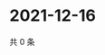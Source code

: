 # 2021-12-16

共 0 条

<!-- BEGIN WEIBO -->
<!-- 最后更新时间 Thu Dec 16 2021 22:08:29 GMT+0800 (China Standard Time) -->

<!-- END WEIBO -->
